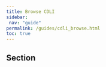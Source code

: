 ```yaml
---
title: Browse CDLI
sidebar:
 nav: "guide"
permalink: /guides/cdli_browse.html
toc: true
---
```

## Section

